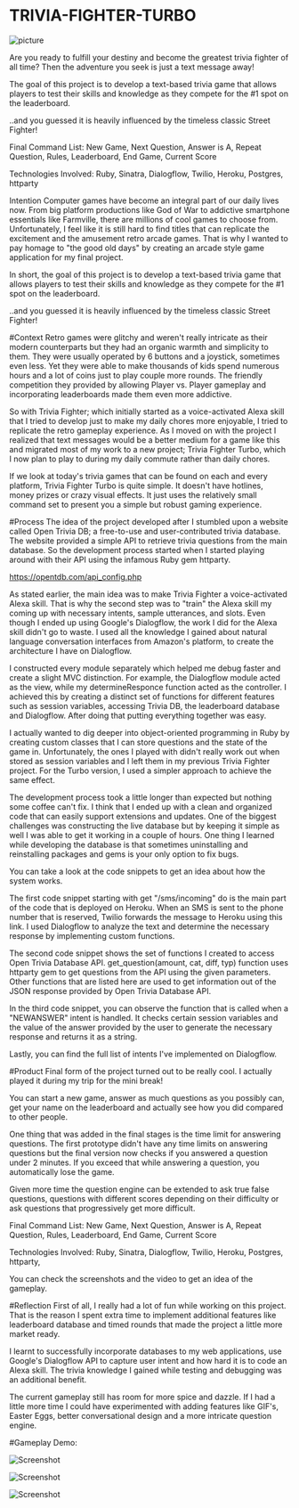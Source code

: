 # TRIVIA-FIGHTER-TURBO

![picture](https://github.com/cemergin/TRIVIA-FIGHTER-TURBO/blob/master/images/Super-Smash-Bros-1.jpg)

Are you ready to fulfill your destiny and become the greatest trivia fighter of all time? Then the adventure you seek is just a text message away!

The goal of this project is to develop a text-based trivia game that allows players to test their skills and knowledge as they compete for the #1 spot on the leaderboard. 

..and you guessed it is heavily influenced by the timeless classic Street Fighter!

Final Command List: New Game, Next Question, Answer is A, Repeat Question, Rules, Leaderboard, End Game, Current Score

Technologies Involved: Ruby, Sinatra, Dialogflow, Twilio, Heroku, Postgres, httparty

Intention
Computer games have become an integral part of our daily lives now. From big platform productions like God of War to addictive smartphone essentials like Farmville, there are millions of cool games to choose from. Unfortunately, I feel like it is still hard to find titles that can replicate the excitement and the amusement retro arcade games. That is why I wanted to pay homage to "the good old days" by creating an arcade style game application for my final project.  

In short, the goal of this project is to develop a text-based trivia game that allows players to test their skills and knowledge as they compete for the #1 spot on the leaderboard. 

..and you guessed it is heavily influenced by the timeless classic Street Fighter!

#Context 
Retro games were glitchy and weren't really intricate as their modern counterparts but they had an organic warmth and simplicity to them. They were usually operated by 6 buttons and a joystick, sometimes even less. Yet they were able to make thousands of kids spend numerous hours and a lot of coins just to play couple more rounds. The friendly competition they provided by allowing Player vs. Player gameplay and incorporating leaderboards made them even more addictive. 

So with Trivia Fighter; which initially started as a voice-activated Alexa skill that I tried to develop just to make my daily chores more enjoyable, I tried to replicate the retro gameplay experience. As I moved on with the project I realized that text messages would be a better medium for a game like this and migrated most of my work to a new project; Trivia Fighter Turbo, which I now plan to play to during my daily commute rather than daily chores. 

If we look at today's trivia games that can be found on each and every platform, Trivia Fighter Turbo is quite simple. It doesn't have hotlines, money prizes or crazy visual effects. It just uses the relatively small command set to present you a simple but robust gaming experience. 

#Process
The idea of the project developed after I stumbled upon a website called Open Trivia DB; a free-to-use and user-contributed trivia database. The website provided a simple API to retrieve trivia questions from the main database. So the development process started when I started playing around with their API using the infamous Ruby gem httparty. 

https://opentdb.com/api_config.php

As stated earlier, the main idea was to make Trivia Fighter a voice-activated Alexa skill. That is why the second step was to "train" the Alexa skill my coming up with necessary intents, sample utterances, and slots. Even though I ended up using Google's Dialogflow, the work I did for the Alexa skill didn't go to waste. I used all the knowledge I gained about natural language conversation interfaces from Amazon's platform, to create the architecture I have on Dialogflow. 

I constructed every module separately which helped me debug faster and create a slight MVC distinction. For example, the Dialogflow module acted as the view, while my determineResponce function acted as the controller. I achieved this by creating a distinct set of functions for different features such as session variables, accessing Trivia DB, the leaderboard database and Dialogflow. After doing that putting everything together was easy. 

I actually wanted to dig deeper into object-oriented programming in Ruby by creating custom classes that I can store questions and the state of the game in. Unfortunately, the ones I played with didn't really work out when stored as session variables and I left them in my previous Trivia Fighter project. For the Turbo version, I used a simpler approach to achieve the same effect. 

The development process took a little longer than expected but nothing some coffee can't fix. I think that I ended up with a clean and organized code that can easily support extensions and updates. One of the biggest challenges was constructing the live database but by keeping it simple as well I was able to get it working in a couple of hours. One thing I learned while developing the database is that sometimes uninstalling and reinstalling packages and gems is your only option to fix bugs. 

You can take a look at the code snippets to get an idea about how the system works.

The first code snippet starting with get "/sms/incoming" do is the main part of the code that is deployed on Heroku. When an SMS is sent to the phone number that is reserved, Twilio forwards the message to Heroku using this link. I used Dialogflow to analyze the text and determine the necessary response by implementing custom functions. 

The second code snippet shows the set of functions I created to access Open Trivia Database API. get_question(amount, cat, diff, typ) function uses httparty gem to get questions from the API using the given parameters. Other functions that are listed here are used to get information out of the JSON response provided by Open Trivia Database API. 

In the third code snippet, you can observe the function that is called when a "NEWANSWER" intent is handled. It checks certain session variables and the value of the answer provided by the user to generate the necessary response and returns it as a string. 

Lastly, you can find the full list of intents I've implemented on Dialogflow.

#Product
Final form of the project turned out to be really cool. I actually played it during my trip for the mini break!

You can start a new game, answer as much questions as you possibly can, get your name on the leaderboard and actually see how you did compared to other people. 

One thing that was added in the final stages is the time limit for answering questions. The first prototype didn't have any time limits on answering questions but the final version now checks if you answered a question under 2 minutes. If you exceed that while answering a question, you automatically lose the game. 

Given more time the question engine can be extended to ask true false questions, questions with different scores depending on their difficulty or ask questions that progressively get more difficult. 

Final Command List: New Game, Next Question, Answer is A, Repeat Question, Rules, Leaderboard, End Game, Current Score

Technologies Involved: Ruby, Sinatra, Dialogflow, Twilio, Heroku, Postgres, httparty, 

You can check the screenshots and the video to get an idea of the gameplay. 

#Reflection
First of all, I really had a lot of fun while working on this project. That is the reason I spent extra time to implement additional features like leaderboard database and timed rounds that made the project a little more market ready. 

I learnt to successfully incorporate databases to my web applications, use Google's Dialogflow API to capture user intent and how hard it is to code an Alexa skill. The trivia knowledge I gained while testing and debugging was an additional benefit. 

The current gameplay still has room for more spice and dazzle. If I had a little more time I could have experimented with adding features like GIF's, Easter Eggs, better conversational design and a more intricate question engine.

#Gameplay Demo:

![Screenshot](https://github.com/cemergin/TRIVIA-FIGHTER-TURBO/blob/master/images/1.png)

![Screenshot](https://github.com/cemergin/TRIVIA-FIGHTER-TURBO/blob/master/images/2.png)

![Screenshot](https://github.com/cemergin/TRIVIA-FIGHTER-TURBO/blob/master/images/3.png)
